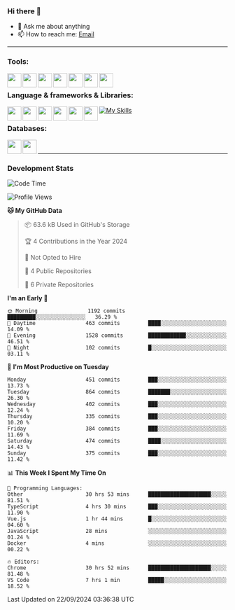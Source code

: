 ### Hi there 👋

- 💬 Ask me about anything
- 📫 How to reach me: [Email]

---

### Tools:
<img align='left' height="32" width="32" src="https://cdn.jsdelivr.net/npm/simple-icons@4.8.0/icons/phpstorm.svg" />
<img align='left' height="32" width="32" src="https://cdn.jsdelivr.net/npm/simple-icons@4.8.0/icons/webstorm.svg" />
<img align='left' height="32" width="32" src="https://cdn.jsdelivr.net/npm/simple-icons@4.8.0/icons/visualstudiocode.svg" />
<img align='left' height="32" width="32" src="https://cdn.jsdelivr.net/npm/simple-icons@4.8.0/icons/sublimetext.svg" />
<img align='left' height="32" width="32" src="https://cdn.jsdelivr.net/npm/simple-icons@4.8.0/icons/laragon.svg" />
<img align='left' height="32" width="32" src="https://cdn.jsdelivr.net/npm/simple-icons@4.8.0/icons/docker.svg" />
<img align='left' height="32" width="32" src="https://cdn.jsdelivr.net/npm/simple-icons@4.8.0/icons/amazonaws.svg" />
<br>

### Language & frameworks & Libraries:
[![My Skills](https://skillicons.dev/icons?i=java,spring,nodejs,typescript,laravel&theme=dark)](https://skillicons.dev)
<img align='left' height="32" width="32" src="https://cdn.jsdelivr.net/npm/simple-icons@4.8.0/icons/laravel.svg" />
<img align='left' height="32" width="32" src="https://cdn.jsdelivr.net/npm/simple-icons@4.8.0/icons/vue-dot-js.svg" />
<img align='left' height="32" width="32" src="https://cdn.jsdelivr.net/npm/simple-icons@4.8.0/icons/node-dot-js.svg" />
<img align='left' height="32" width="32" src="https://cdn.jsdelivr.net/npm/simple-icons@4.8.0/icons/jquery.svg" />
<img align='left' height="32" width="32" src="https://cdn.jsdelivr.net/npm/simple-icons@4.8.0/icons/sass.svg" />
<img align='left' height="32" width="32" src="https://cdn.jsdelivr.net/npm/simple-icons@4.8.0/icons/tailwindcss.svg" />
<br>

### Databases:
<img align='left' height="32" width="32" src="https://cdn.jsdelivr.net/npm/simple-icons@4.8.0/icons/mysql.svg" />
<img align='left' height="32" width="32" src="https://cdn.jsdelivr.net/npm/simple-icons@4.8.0/icons/microsoftsqlserver.svg" />
<br>

---
### Development Stats
<!--START_SECTION:waka-->
![Code Time](http://img.shields.io/badge/Code%20Time-5%2C176%20hrs%2033%20mins-blue)

![Profile Views](http://img.shields.io/badge/Profile%20Views-0-blue)

**🐱 My GitHub Data** 

> 📦 63.6 kB Used in GitHub's Storage 
 > 
> 🏆 4 Contributions in the Year 2024
 > 
> 🚫 Not Opted to Hire
 > 
> 📜 4 Public Repositories 
 > 
> 🔑 6 Private Repositories 
 > 
**I'm an Early 🐤** 

```text
🌞 Morning                1192 commits        █████████░░░░░░░░░░░░░░░░   36.29 % 
🌆 Daytime                463 commits         ████░░░░░░░░░░░░░░░░░░░░░   14.09 % 
🌃 Evening                1528 commits        ████████████░░░░░░░░░░░░░   46.51 % 
🌙 Night                  102 commits         █░░░░░░░░░░░░░░░░░░░░░░░░   03.11 % 
```
📅 **I'm Most Productive on Tuesday** 

```text
Monday                   451 commits         ███░░░░░░░░░░░░░░░░░░░░░░   13.73 % 
Tuesday                  864 commits         ███████░░░░░░░░░░░░░░░░░░   26.30 % 
Wednesday                402 commits         ███░░░░░░░░░░░░░░░░░░░░░░   12.24 % 
Thursday                 335 commits         ███░░░░░░░░░░░░░░░░░░░░░░   10.20 % 
Friday                   384 commits         ███░░░░░░░░░░░░░░░░░░░░░░   11.69 % 
Saturday                 474 commits         ████░░░░░░░░░░░░░░░░░░░░░   14.43 % 
Sunday                   375 commits         ███░░░░░░░░░░░░░░░░░░░░░░   11.42 % 
```


📊 **This Week I Spent My Time On** 

```text
💬 Programming Languages: 
Other                    30 hrs 53 mins      ████████████████████░░░░░   81.51 % 
TypeScript               4 hrs 30 mins       ███░░░░░░░░░░░░░░░░░░░░░░   11.90 % 
Vue.js                   1 hr 44 mins        █░░░░░░░░░░░░░░░░░░░░░░░░   04.60 % 
JavaScript               28 mins             ░░░░░░░░░░░░░░░░░░░░░░░░░   01.24 % 
Docker                   4 mins              ░░░░░░░░░░░░░░░░░░░░░░░░░   00.22 % 

🔥 Editors: 
Chrome                   30 hrs 52 mins      ████████████████████░░░░░   81.48 % 
VS Code                  7 hrs 1 min         █████░░░░░░░░░░░░░░░░░░░░   18.52 % 
```


 Last Updated on 22/09/2024 03:36:38 UTC
<!--END_SECTION:waka-->

[huyviet]: https://huynguyenviet.vn/
[EMAIl]: https://mail.google.com/mail/u/0/?fs=1&tf=cm&source=mailto&to=huynguyenviet0110@gmail.com
